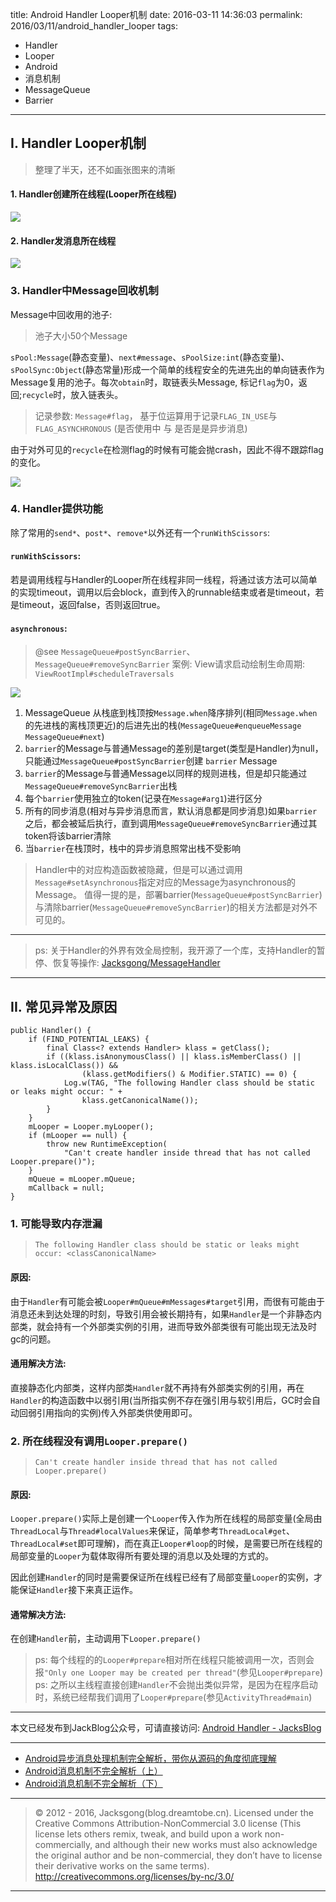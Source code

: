 title: Android Handler Looper机制
date: 2016-03-11 14:36:03
permalink: 2016/03/11/android_handler_looper
tags:
- Handler
- Looper
- Android
- 消息机制
- MessageQueue
- Barrier

---

## I. Handler Looper机制

> 整理了半天，还不如画张图来的清晰

<!-- more -->

#### 1. Handler创建所在线程(Looper所在线程)

![](/img/android_handler_looper-1.png)

#### 2. Handler发消息所在线程

![](/img/android_handler_looper-2.png)

### 3. Handler中Message回收机制

Message中回收用的池子:

> 池子大小50个Message

 `sPool:Message`(静态变量)、`next#message`、`sPoolSize:int`(静态变量)、`sPoolSync:Object`(静态常量)形成一个简单的线程安全的先进先出的单向链表作为Message复用的池子。每次`obtain`时，取链表头Message, 标记`flag`为0，返回;`recycle`时，放入链表头。


> 记录参数: `Message#flag`， 基于位运算用于记录`FLAG_IN_USE`与`FLAG_ASYNCHRONOUS` (是否使用中 与 是否是是异步消息)

由于对外可见的`recycle`在检测flag的时候有可能会抛crash，因此不得不跟踪flag的变化。

![](/img/android_handler_looper-3.png)

### 4. Handler提供功能

除了常用的`send*`、`post*`、`remove*`以外还有一个`runWithScissors`:

#### `runWithScissors`:

 若是调用线程与Handler的Looper所在线程非同一线程，将通过该方法可以简单的实现timeout，调用以后会block，直到传入的runnable结束或者是timeout，若是timeout，返回false，否则返回true。

#### `asynchronous`:

> @see `MessageQueue#postSyncBarrier`、`MessageQueue#removeSyncBarrier`
> 案例: View请求启动绘制生命周期: `ViewRootImpl#scheduleTraversals`

![](/img/android_handler_looper-4.png)

1. MessageQueue 从栈底到栈顶按`Message.when`降序排列(相同`Message.when`的先进栈的离栈顶更近)的后进先出的栈(`MessageQueue#enqueueMessage` `MessageQueue#next`)
2. `barrier`的Message与普通Message的差别是target(类型是Handler)为null，只能通过`MessageQueue#postSyncBarrier`创建 `barrier` Message
3. `barrier`的Message与普通Message以同样的规则进栈，但是却只能通过 `MessageQueue#removeSyncBarrier`出栈
4. 每个`barrier`使用独立的token(记录在`Message#arg1`)进行区分
5. 所有的同步消息(相对与异步消息而言，默认消息都是同步消息)如果`barrier`之后，都会被延后执行，直到调用`MessageQueue#removeSyncBarrier`通过其token将该barrier清除
6. 当`barrier`在栈顶时，栈中的异步消息照常出栈不受影响

 > Handler中的对应构造函数被隐藏，但是可以通过调用`Message#setAsynchronous`指定对应的Message为asynchronous的Message。
 >值得一提的是，部署barrier(`MessageQueue#postSyncBarrier`)与清除barrier(`MessageQueue#removeSyncBarrier`)的相关方法都是对外不可见的。

---

> ps: 关于Handler的外界有效全局控制，我开源了一个库，支持Handler的暂停、恢复等操作: [Jacksgong/MessageHandler](https://github.com/Jacksgong/MessageHandler)

---

## II. 常见异常及原因

```
public Handler() {
    if (FIND_POTENTIAL_LEAKS) {
        final Class<? extends Handler> klass = getClass();
        if ((klass.isAnonymousClass() || klass.isMemberClass() || klass.isLocalClass()) &&
                (klass.getModifiers() & Modifier.STATIC) == 0) {
            Log.w(TAG, "The following Handler class should be static or leaks might occur: " +
                klass.getCanonicalName());
        }
    }
    mLooper = Looper.myLooper();
    if (mLooper == null) {
        throw new RuntimeException(
            "Can't create handler inside thread that has not called Looper.prepare()");
    }
    mQueue = mLooper.mQueue;
    mCallback = null;
}
```
### 1. 可能导致内存泄漏

> `The following Handler class should be static or leaks might occur: <classCanonicalName>`

#### 原因:

由于`Handler`有可能会被`Looper#mQueue#mMessages#target`引用，而很有可能由于消息还未到达处理的时刻，导致引用会被长期持有，如果`Handler`是一个非静态内部类，就会持有一个外部类实例的引用，进而导致外部类很有可能出现无法及时gc的问题。

#### 通用解决方法:

直接静态化内部类，这样内部类`Handler`就不再持有外部类实例的引用，再在`Handler`的构造函数中以弱引用(当所指实例不存在强引用与软引用后，GC时会自动回弱引用指向的实例)传入外部类供使用即可。

### 2. 所在线程没有调用`Looper.prepare()`

> `Can't create handler inside thread that has not called Looper.prepare()`

#### 原因:

`Looper.prepare()`实际上是创建一个`Looper`传入作为所在线程的局部变量(全局由`ThreadLocal`与`Thread#localValues`来保证，简单参考`ThreadLocal#get`、`ThreadLocal#set`即可理解)，而在真正`Looper#loop`的时候，是需要已所在线程的局部变量的`Looper`为载体取得所有要处理的消息以及处理的方式的。

因此创建`Handler`的同时是需要保证所在线程已经有了局部变量`Looper`的实例，才能保证`Handler`接下来真正运作。

#### 通常解决方法:

在创建`Handler`前，主动调用下`Looper.prepare()`

> ps: 每个线程的的`Looper#prepare`相对所在线程只能被调用一次，否则会报`"Only one Looper may be created per thread"`(参见`Looper#prepare`)
> ps: 之所以主线程直接创建`Handler`不会抛出类似异常，是因为在程序启动时，系统已经帮我们调用了`Looper#prepare`(参见`ActivityThread#main`)


---

本文已经发布到JackBlog公众号，可请直接访问: [Android Handler - JacksBlog](https://mp.weixin.qq.com/s?__biz=MzIyMjQxMzAzOA==&mid=2247483661&idx=1&sn=39c0e67abfb50042936f4af9ec985ed8)

---

- [Android异步消息处理机制完全解析，带你从源码的角度彻底理解](http://blog.csdn.net/guolin_blog/article/details/9991569)
- [Android消息机制不完全解析（上）](http://blog.csdn.net/a220315410/article/details/9857225)
- [Android消息机制不完全解析（下）](http://blog.csdn.net/a220315410/article/details/10444171)

---

> © 2012 - 2016, Jacksgong(blog.dreamtobe.cn). Licensed under the Creative Commons Attribution-NonCommercial 3.0 license (This license lets others remix, tweak, and build upon a work non-commercially, and although their new works must also acknowledge the original author and be non-commercial, they don’t have to license their derivative works on the same terms). http://creativecommons.org/licenses/by-nc/3.0/

---
